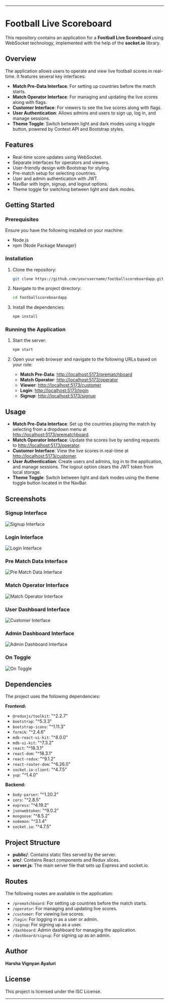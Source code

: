 
---

# Football Live Scoreboard

This repository contains an application for a **Football Live Scoreboard** using WebSocket technology, implemented with the help of the **socket.io** library.

## Overview

The application allows users to operate and view live football scores in real-time. It features several key interfaces:
- **Match Pre-Data Interface**: For setting up countries before the match starts.
- **Match Operator Interface**: For managing and updating the live scores along with flags.
- **Customer Interface**: For viewers to see the live scores along with flags.
- **User Authentication**: Allows admins and users to sign up, log in, and manage sessions.
- **Theme Toggle**: Switch between light and dark modes using a toggle button, powered by Context API and Bootstrap styles.

## Features

- Real-time score updates using WebSocket.
- Separate interfaces for operators and viewers.
- User-friendly design with Bootstrap for styling.
- Pre-match setup for selecting countries.
- User and admin authentication with JWT.
- NavBar with login, signup, and logout options.
- Theme toggle for switching between light and dark modes.

## Getting Started

### Prerequisites

Ensure you have the following installed on your machine:
- Node.js
- npm (Node Package Manager)

### Installation

1. Clone the repository:
    ```bash
    git clone https://github.com/yourusername/footballscoreboardapp.git
    ```

2. Navigate to the project directory:
    ```bash
    cd footballscoreboardapp
    ```

3. Install the dependencies:
    ```bash
    npm install
    ```

### Running the Application

1. Start the server:
    ```bash
    npm start
    ```

2. Open your web browser and navigate to the following URLs based on your role:

    - **Match Pre-Data**: [http://localhost:5173/prematchboard](http://localhost:5173/prematchboard)
    - **Match Operator**: [http://localhost:5173/operator](http://localhost:5173/operator)
    - **Viewer**: [http://localhost:5173/customer](http://localhost:5173/customer)
    - **Login**: [http://localhost:5173/login](http://localhost:5173/login)
    - **Signup**: [http://localhost:5173/signup](http://localhost:5173/signup)

## Usage

- **Match Pre-Data Interface**: Set up the countries playing the match by selecting from a dropdown menu at [http://localhost:5173/prematchboard](http://localhost:5173/prematchboard).
- **Match Operator Interface**: Update the scores live by sending requests to [http://localhost:5173/operator](http://localhost:5173/operator).
- **Customer Interface**: View the live scores in real-time at [http://localhost:5173/customer](http://localhost:5173/customer).
- **User Authentication**: Create users and admins, log in to the application, and manage sessions. The logout option clears the JWT token from local storage.
- **Theme Toggle**: Switch between light and dark modes using the theme toggle button located in the NavBar.

## Screenshots

### Signup Interface
![Signup Interface](./assets/screenshot5.png)

### Login Interface
![Login Interface](./assets/screenshot4.png)

### Pre Match Data Interface
![Pre Match Data Interface](./assets/screenshot3.png)

### Match Operator Interface
![Match Operator Interface](./assets/screenshot2.png)

### User Dashboard Interface
![Customer Interface](./assets/screenshot1.png)

### Admin Dashboard Interface
![Admin Dashboard Interface](./assets/screenshot7.png)

### On Toggle
![On Toggle](./assets/screenshot6.png)

## Dependencies

The project uses the following dependencies:

**Frontend:**
- `@reduxjs/toolkit`: "^2.2.7"
- `bootstrap`: "^5.3.3"
- `bootstrap-icons`: "^1.11.3"
- `formik`: "^2.4.6"
- `mdb-react-ui-kit`: "^8.0.0"
- `mdb-ui-kit`: "^7.3.2"
- `react`: "^18.3.1"
- `react-dom`: "^18.3.1"
- `react-redux`: "^9.1.2"
- `react-router-dom`: "^6.26.0"
- `socket.io-client`: "^4.7.5"
- `yup`: "^1.4.0"

**Backend:**
- `body-parser`: "^1.20.2"
- `cors`: "^2.8.5"
- `express`: "^4.19.2"
- `jsonwebtoken`: "^9.0.2"
- `mongoose`: "^8.5.2"
- `nodemon`: "^3.1.4"
- `socket.io`: "^4.7.5"

## Project Structure

- **public/**: Contains static files served by the server.
- **src/**: Contains React components and Redux slices.
- **server.js**: The main server file that sets up Express and socket.io.

## Routes

The following routes are available in the application:
- `/prematchboard`: For setting up countries before the match starts.
- `/operator`: For managing and updating live scores.
- `/customer`: For viewing live scores.
- `/login`: For logging in as a user or admin.
- `/signup`: For signing up as a user.
- `/dashboard`: Admin dashboard for managing the application.
- `/dashboard/signup`: For signing up as an admin.

## Author

**Harsha Vignyan Ayaluri**

## License

This project is licensed under the ISC License.

---

